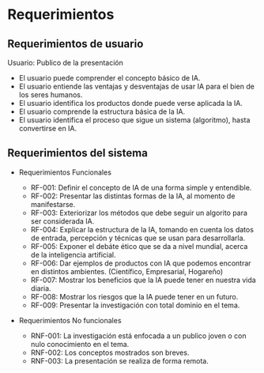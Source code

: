# Requerimientos

## Requerimientos de usuario
Usuario: Publico de la presentación 
  - El usuario puede comprender el concepto básico de IA.
  - El usuario entiende las ventajas y desventajas de usar IA para el bien de los seres humanos.
  - El usuario identifica los productos donde puede verse aplicada la IA.
  - El usuario comprende la estructura básica de la IA.
  - El usuario identifica el proceso que sigue un sistema (algoritmo), hasta convertirse en IA.
  
  
## Requerimientos del sistema
  

 - Requerimientos Funcionales
    - RF-001: Definir el concepto de IA de una forma simple y entendible.
    - RF-002: Presentar las distintas formas de la IA, al momento de manifestarse.
    - RF-003: Exteriorizar los métodos que debe seguir un algorito para ser considerada IA.
    - RF-004: Explicar la estructura de la IA, tomando en cuenta los datos de entrada, percepción y técnicas que se usan para desarrollarla.
    - RF-005: Exponer el debáte ético que se da a nivel mundial, acerca de la inteligencia artificial.
    - RF-006: Dar ejemplos de productos con IA que podemos encontrar en distintos ambientes. (Científico, Empresarial, Hogareño)
    - RF-007: Mostrar los beneficios que la IA puede tener en nuestra vida diaria.
    - RF-008: Mostrar los riesgos que la IA puede tener en un futuro.
    - RF-009: Presentar la investigación con total dominio en el tema.

 - Requerimientos No funcionales  
    - RNF-001: La investigación está enfocada a un publico joven o con nulo conocimiento en el tema. 
    - RNF-002: Los conceptos mostrados son breves.
    - RNF-003: La presentación se realiza de forma remota.